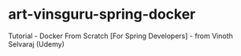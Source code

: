 # art-vinsguru-spring-docker
Tutorial - Docker From Scratch [For Spring Developers] - from Vinoth Selvaraj (Udemy)
